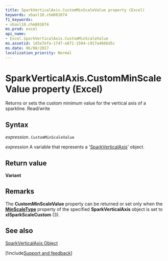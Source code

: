 ```yaml
---
title: SparkVerticalAxis.CustomMinScaleValue property (Excel)
keywords: vbaxl10.chm881074
f1_keywords:
- vbaxl10.chm881074
ms.prod: excel
api_name:
- Excel.SparkVerticalAxis.CustomMinScaleValue
ms.assetid: 1d5e7efa-1747-e871-1504-c917a4666d5c
ms.date: 06/08/2017
localization_priority: Normal
---
```



# SparkVerticalAxis.CustomMinScaleValue property (Excel)

Returns or sets the custom minimum value for the vertical axis of a sparkline. Read/write


## Syntax

_expression_. `CustomMinScaleValue`

_expression_ A variable that represents a '[SparkVerticalAxis](Excel.SparkVerticalAxis.md)' object.


## Return value

 **Variant**


## Remarks

The  **CustomMinScaleValue** property can be returned or set only when the **[MinScaleType](Excel.SparkVerticalAxis.MinScaleType.md)** property of the specified **SparkVerticalAxis** object is set to **xlSparkScaleCustom** (3).


## See also


[SparkVerticalAxis Object](Excel.SparkVerticalAxis.md)

[!include[Support and feedback](~/includes/feedback-boilerplate.md)]